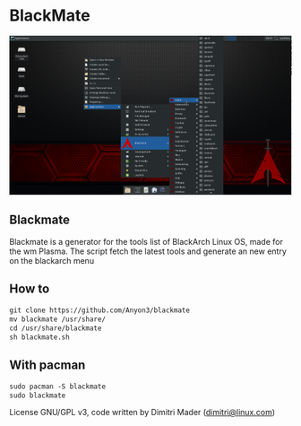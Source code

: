 # BlackMate

![Alt text](blackmate.png?raw=true "Title")

## Blackmate

Blackmate is a generator for the tools list of BlackArch Linux OS, made for the wm Plasma. The script fetch the latest tools and generate an new entry on the blackarch menu

## How to 

```
git clone https://github.com/Anyon3/blackmate
mv blackmate /usr/share/
cd /usr/share/blackmate
sh blackmate.sh
```
## With pacman

```
sudo pacman -S blackmate
sudo blackmate
```
License GNU/GPL v3, code written by Dimitri Mader (dimitri@linux.com)
